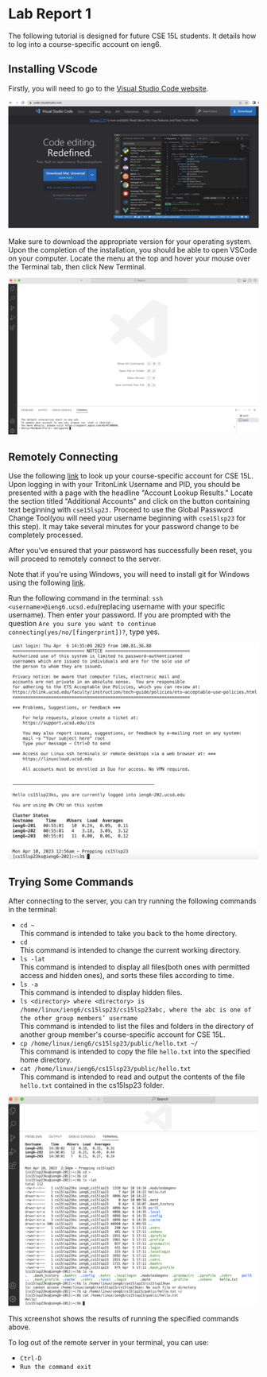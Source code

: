 # Lab Report 1

The following tutorial is designed for future CSE 15L students. It details how to log into a course-specific account on ieng6.

## Installing VScode

Firstly, you will need to go to the [Visual Studio Code website](https://code.visualstudio.com/).

![Image](vscodewebsite.png)

Make sure to download the appropriate version for your operating system. Upon the completion of the installation, you should be able to open VSCode
on your computer. Locate the menu at the top and hover your mouse over the Terminal tab, then click New Terminal.

![Image](vscodeopen.png)

## Remotely Connecting

Use the following [link](https://sdacs.ucsd.edu/~icc/index.php) to look up your course-specific account for CSE 15L.
Upon logging in with your TritonLink Username and PID, you should be presented with a page with the headline "Account Lookup Results."  Locate the section titled "Additional Accounts" and click on the button containing text beginning with `cse15lsp23.` Proceed to use the Global Password Change Tool(you will need your username beginning with `cse15lsp23` for this step). It may take several minutes for your password change to be completely processed.

After you've ensured that your password has successfully been reset, you will proceed to remotely connect to the server.

Note that if you're using Windows, you will need to install git for Windows using the following [link](https://gitforwindows.org/).

Run the following command in the terminal: `ssh <username>@ieng6.ucsd.edu`(replacing username with your specific username). Then enter your password.  If you are prompted with the question `Are you sure you want to continue connecting(yes/no/[fingerprint])?`, type yes.

![Image](remotelogin.png)

## Trying Some Commands

After connecting to the server, you can try running the following commands in the terminal:

* `cd ~`
<br>This command is intended to take you back to the home directory.
* `cd`
<br>This command is intended to change the current working directory.
* `ls -lat`
<br>This command is intended to display all files(both ones with permitted access and hidden ones), and sorts these files according to time.
* `ls -a`
<br>This command is intended to display hidden files.
* `ls <directory> where <directory> is /home/linux/ieng6/cs15lsp23/cs15lsp23abc, where the abc is one of the other group members’ username`
<br>This command is intended to list the files and folders in the directory of another group member's course-specific account for CSE 15L.
* `cp /home/linux/ieng6/cs15lsp23/public/hello.txt ~/`
<br>This command is intended to copy the file `hello.txt` into the specified home directory.
* `cat /home/linux/ieng6/cs15lsp23/public/hello.txt`
<br>This command is intended to read and output the contents of the file `hello.txt` contained in the cs15lsp23 folder.

![Image](commands.png)

This xcreenshot shows the results of running the specified commands above.  

To log out of the remote server in your terminal, you can use:

* `Ctrl-D`
* `Run the command exit`
